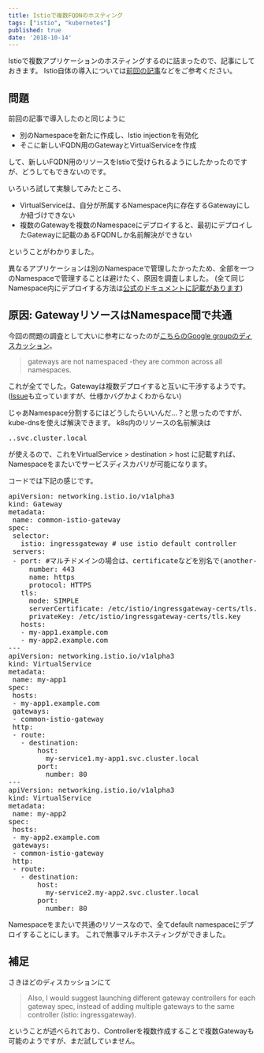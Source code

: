 ```yaml
---
title: Istioで複数FQDNのホスティング
tags: ["istio", "kubernetes"]
published: true
date: '2018-10-14'
---
```


Istioで複数アプリケーションのホスティングするのに詰まったので、記事にしておきます。
Istio自体の導入については[前回の記事](http://techeten.xyz/10305)などをご参考ください。

## 問題

前回の記事で導入したのと同じように

* 別のNamespaceを新たに作成し、Istio injectionを有効化
* そこに新しいFQDN用のGatewayとVirtualServiceを作成

して、新しいFQDN用のリソースをIstioで受けられるようにしたかったのですが、どうしてもできないのです。

いろいろ試して実験してみたところ、

* VirtualServiceは、自分が所属するNamespace内に存在するGatewayにしか紐づけできない
* 複数のGatewayを複数のNamespaceにデプロイすると、最初にデプロイしたGatewayに記載のあるFQDNしか名前解決ができない

ということがわかりました。

異なるアプリケーションは別のNamespaceで管理したかったため、全部を一つのNamespaceで管理することは避けたく、原因を調査しました。
(全て同じNamespace内にデプロイする方法は[公式のドキュメントに記載があります](https://preliminary.istio.io/docs/tasks/traffic-management/secure-ingress/#configure-a-tls-ingress-gateway-for-multiple-hosts))

## 原因: GatewayリソースはNamespace間で共通

今回の問題の調査として大いに参考になったのが[こちらのGoogle groupのディスカッション](https://groups.google.com/forum/#!topic/istio-users/QFUcc4AV4Jk)。

> gateways are not namespaced -they are common across all namespaces.

これが全てでした。Gatewayは複数デプロイすると互いに干渉するようです。
([Issue](https://github.com/istio/istio/issues/6046)も立っていますが、仕様かバグかよくわからない)

じゃあNamespace分割するにはどうしたらいいんだ…？と思ったのですが、kube-dnsを使えば解決できます。
k8s内のリソースの名前解決は

<pre class="lang:yaml decode:true "><service-name>.<cluster-namespace>.svc.cluster.local</cluster-namespace></service-name></pre>

が使えるので、これをVirtualService > destination > host に記載すれば、Namespaceをまたいでサービスディスカバリが可能になります。

コードでは下記の感じです。

<pre class="lang:yaml decode:true ">apiVersion: networking.istio.io/v1alpha3
kind: Gateway
metadata:
 name: common-istio-gateway
spec:
 selector:
   istio: ingressgateway # use istio default controller
 servers:
 - port: #マルチドメインの場合は、certificateなどを別名で(another-tls.crtなど)Secretとしてデプロイし、この項目を増やしていく
     number: 443
     name: https
     protocol: HTTPS
   tls:
     mode: SIMPLE
     serverCertificate: /etc/istio/ingressgateway-certs/tls.crt
     privateKey: /etc/istio/ingressgateway-certs/tls.key
   hosts:
   - my-app1.example.com
   - my-app2.example.com
---
apiVersion: networking.istio.io/v1alpha3
kind: VirtualService
metadata:
 name: my-app1
spec:
 hosts:
 - my-app1.example.com
 gateways:
 - common-istio-gateway
 http:
 - route:
   - destination:
       host:
         my-service1.my-app1.svc.cluster.local
       port:
         number: 80
---
apiVersion: networking.istio.io/v1alpha3
kind: VirtualService
metadata:
 name: my-app2
spec:
 hosts:
 - my-app2.example.com
 gateways:
 - common-istio-gateway
 http:
 - route:
   - destination:
       host:
         my-service2.my-app2.svc.cluster.local
       port:
         number: 80
</pre>

Namespaceをまたいで共通のリソースなので、全てdefault namespaceにデプロイすることにします。
これで無事マルチホスティングができました。

## 補足

さきほどのディスカッションにて

> Also, I would suggest launching different gateway controllers for each gateway spec, instead of adding multiple gateways to the same controller (istio: ingressgateway).

ということが述べられており、Controllerを複数作成することで複数Gatewayも可能のようですが、まだ試していません。